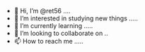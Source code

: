 - 👋 Hi, I’m @ret56 ....
- 👀 I’m interested in studying new things .....
- 🌱 I’m currently learning .....
- 💞️ I’m looking to collaborate on ..
- 📫 How to reach me .....
  

<!---
ret56/ret56 is a ✨ special ✨ repository because its `README.md` (this file) appears on your GitHub profile.
You can click the Preview link to take a look at your changes.
--->
